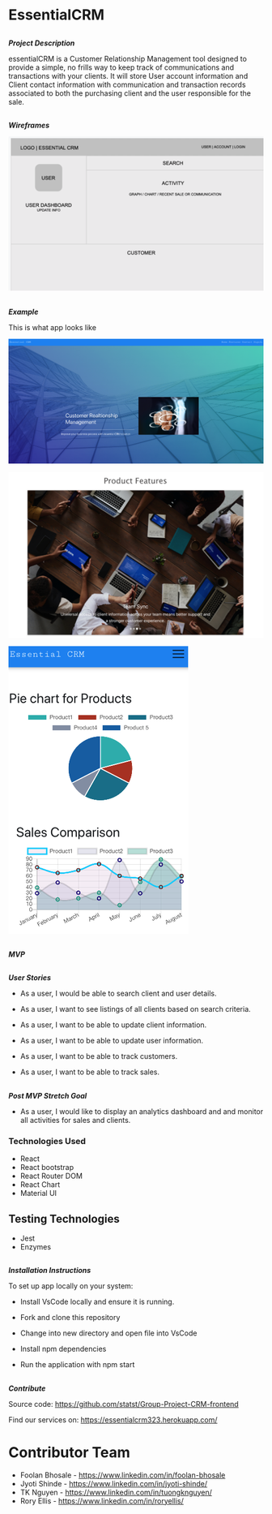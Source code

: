 # EssentialCRM

##
**_Project Description_**

essentialCRM is a Customer Relationship Management tool designed to provide a simple, no frills way to keep track of communications and transactions with your clients. It will store User account information and Client contact information with communication and transaction records associated to both the purchasing client and the user responsible for the sale.


##
**_Wireframes_**

![](src/Images/Snip20200521_2.png) 



##
**_Example_**

This is what app looks like

![](/src/Images/Snip20200521_1.png) 

![](src/Images/Snip20200521_4.png)

![](src/Images/Snip20200521_5.png)



##
**_MVP_**
##
**_User Stories_**

* As a user, I would be able to search client and user details.

* As a user, I want to see listings of all clients based on search criteria.

* As a user, I want to be able to update client information.

* As a user, I want to be able to update user information.

* As a user, I want to be able to track customers.

* As a user, I want to be able to track sales.


##
**_Post MVP Stretch Goal_**

* As a user, I would like to display an analytics dashboard and and monitor all activities for sales and clients.


### Technologies Used
- React
- React bootstrap
- React Router DOM
- React Chart
- Material UI

## Testing Technologies
- Jest
- Enzymes

##
**_Installation Instructions_**

To set up app locally on your system: 

* Install VsCode locally and ensure it is running.

* Fork and clone this repository

* Change into new directory and open file into VsCode

* Install npm dependencies

* Run the application with npm start

##
**_Contribute_**

Source code: https://github.com/statst/Group-Project-CRM-frontend

Find our services on: https://essentialcrm323.herokuapp.com/

# Contributor Team
- Foolan Bhosale - https://www.linkedin.com/in/foolan-bhosale
- Jyoti Shinde - https://www.linkedin.com/in/jyoti-shinde/
- TK Nguyen - https://www.linkedin.com/in/tuongknguyen/
- Rory Ellis - https://www.linkedin.com/in/roryellis/
